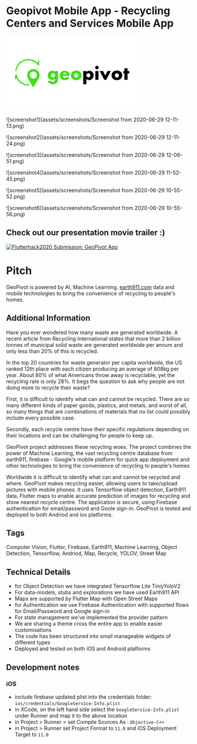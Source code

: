 # Geopivot Mobile App - Recycling Centers and Services Mobile App

![logo](assets/logo.png)

![screenshot1](assets/screenshots/Screenshot from 2020-06-29 12-11-13.png)

![screenshot2](assets/screenshots/Screenshot from 2020-06-29 12-11-24.png)

![screenshot3](assets/screenshots/Screenshot from 2020-06-29 12-06-51.png)

![screenshot4](assets/screenshots/Screenshot from 2020-06-29 11-52-45.png)

![screenshot5](assets/screenshots/Screenshot from 2020-06-29 10-55-52.png) 

![screenshot6](assets/screenshots/Screenshot from 2020-06-29 10-55-56.png)

## Check out our presentation movie trailer :)

[![Flutterhack2020 Submission: GeoPivot App](https://img.youtube.com/vi/mo0US3lpGYI/0.jpg)](https://youtu.be/mo0US3lpGYI)

# Pitch

GeoPivot is powered by AI, Machine Learning, [earth911.com](earth911.com) data and mobile technologies to bring the convenience of recycling to people's homes.

## Additional Information

Have you ever wondered how many waste are generated worldwide. A recent article from Recycling International states that more than 2 billion tonnes of municipal solid waste are generated worldwide per annum and only less than 20% of this is recycled.

In the top 20 countries for waste generator per capita worldwide, the US ranked 12th place with each citizen producing an average of 808kg per year. About 80% of what Americans throw away is recyclable, yet the recycling rate is only 28%.
It begs the question to ask why people are not doing more to recycle their waste?

First, it is difficult to identify what can and cannot be recycled. There are so many different kinds of paper goods, plastics, and metals, and worst of all, so many things that are combinations of materials that no list could possibly include every possible case.

Secondly, each recycle centre have their specific regulations depending on their locations and can be challenging for people to keep up.

GeoPivot project addresses these recycling woes. The project combines the power of Machine Learning, the vast recycling centre database from earth911, firebase - Google's mobile platform for quick app deployment and other technologies to bring the convenience of recycling to people's homes


Worldwide it is difficult to identify what can and cannot be recycled and where.
GeoPivot makes recycling easier, allowing users to take/upload pictures with mobile phones. It uses Tensorflow object detection, Earth911 data, Flutter maps to enable accurate prediction of images for recycling and show nearest recycle centre. The application is secure, using Firebase authentication for email/password and Goole sign-in. GeoPivot is tested and deployed to both Andriod and ios platforms.

## Tags

Computer Vision, Flutter, Firebase, Earth911, Machine Learning, Object Detection, Tensorflow, Andriod, Map, Recycle, YOLOV, Street Map

## Technical Details

* for Object Detection we have integrated Tensorflow Lite TiniyYoloV2
* For data-models, stubs and explorations we  have used Earth911 API
* Maps are supported by Flutter Map with Open Street Maps
* for Authentication we use  Firebase Authentication with supported flows for Email/Password  and Google sign-in
* For state management we’ve implemented the provider pattern
* We are sharing a theme cross the entire app to enable easier customisations 
* The code has been structured into small manageable widgets of different types
* Deployed and tested on both iOS and Android platforms

## Development notes 

### iOS
- include firebase updated plist into the credentials folder: `ios/credentials/GoogleService-Info.plist`
- in XCode, on the left hand side select the `GoogleService-Info.plist` under Runner and map it to the above location
- in Project > Runner > set Compile Sources As : `Objective-C++`
- in Project > Runner set Project Format to `11.0` and iOS Deployment Target to `11.0`